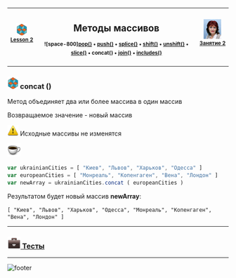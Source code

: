 [footer]: https://github.com/garevna/js-course/raw/master/images/a-level-ico.png?raw=true
[me]: https://raw.githubusercontent.com/garevna/a-level-js-lessons/master/ico/myPhoto-40.png "Ⓒ Irina Fylyppova ( garevna ) 2019"
[ico20]: https://raw.githubusercontent.com/garevna/a-level-js-lessons/master/ico/a-level-20.png
[ico25]: https://raw.githubusercontent.com/garevna/a-level-js-lessons/master/ico/a-level-25.png
[hw-30]: https://raw.githubusercontent.com/garevna/a-level-js-lessons/master/ico/briefcase-30.png
[cap-30]: https://raw.githubusercontent.com/garevna/a-level-js-lessons/master/ico/coffee-30.png
[warn-25]: https://raw.githubusercontent.com/garevna/a-level-js-lessons/master/ico/warning-25.png
[link-25]: https://raw.githubusercontent.com/garevna/a-level-js-lessons/master/ico/link-25.png
[err-20]: https://raw.githubusercontent.com/garevna/a-level-js-lessons/master/ico/no_entry-20.png
[err-25]: https://raw.githubusercontent.com/garevna/a-level-js-lessons/master/ico/no_entry-25.png
[err-30]: https://raw.githubusercontent.com/garevna/a-level-js-lessons/master/ico/no_entry-30.png
[space-800]: https://raw.githubusercontent.com/garevna/a-level-js-lessons/master/ico/space-800.png

[lesson]: ../lessons/lesson-02.md
[pop]: Array-methods-pop.md
[push]: Array-methods-push.md
[splice]: Array-methods-splice.md
[shift]: Array-methods-shift.md
[unshift]: Array-methods-unshift.md
[slice]: Array-methods-slice.md
[concat]: Array-methods-concat.md
[join]: Array-methods-join.md
[includes]: Array-methods-includes.md

| ![ico25] <br/><sup>[**Lesson&nbsp;2**][lesson]</sup> | <h2>Методы массивов</h2><sup>![space-800][pop()][pop] • [push()][push] • [splice()][splice] • [shift()][shift] • [unshift()][unshift] • [slice()][slice] • concat() • [join()][join] • [includes()][includes]</sup> | ![me] <br/><sup>[**Занятие&nbsp;2**][lesson]</sup> |
|-|-|-|

______________________________________________________________________________

### ![ico25] concat ()

Метод объединяет два или более массива в один массив

Возвращаемое значение - новый массив

![warn-25] Исходные массивы не изменятся

![cap-30]

```javascript
var ukrainianCities = [ "Киев", "Львов", "Харьков", "Одесса" ]
var europeanCities = [ "Монреаль", "Копенгаген", "Вена", "Лондон" ]
var newArray = ukrainianCities.concat ( europeanCities )
```

Результатом будет новый массив **newArray**:
```
[ "Киев", "Львов", "Харьков", "Одесса", "Монреаль", "Копенгаген", "Вена", "Лондон" ]
```

_____________________________________________________________________________________


### [![hw-30] Тесты](https://garevna.github.io/js-quiz/#arrayMethods)

_________________________________________________________________________

![footer]
